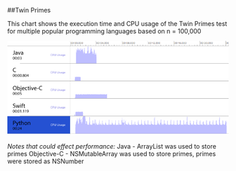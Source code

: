 ##Twin Primes

This chart shows the execution time and CPU usage of the Twin Primes test for multiple popular programming languages based on n = 100,000 

![Different language performance](/diagram.png)

_Notes that could effect performance:_
Java - ArrayList was used to store primes
Objective-C - NSMutableArray was used to store primes, primes were stored as NSNumber
